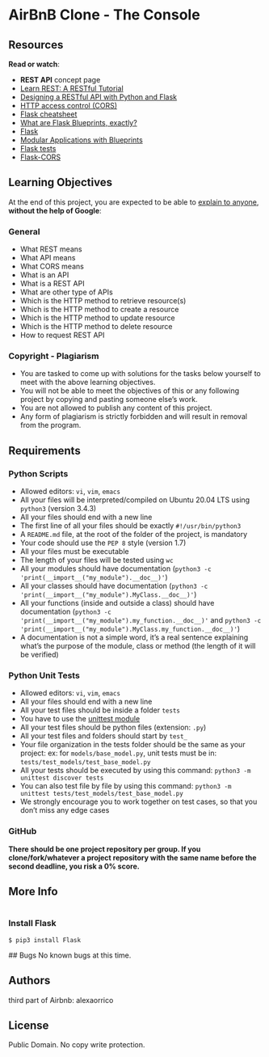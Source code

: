 # AirBnB Clone - The Console
<div class="panel-body">
    <h2>Resources</h2>

<p><strong>Read or watch</strong>:</p>

<ul>
<li><strong>REST API</strong> concept page</li>
<li><a href="/rltoken/rycjU2GvZAlahHa61WWDBg" title="Learn REST: A RESTful Tutorial" target="_blank">Learn REST: A RESTful Tutorial</a> </li>
<li><a href="/rltoken/WfKwKtaROCybta0_E849AQ" title="Designing a RESTful API with Python and Flask" target="_blank">Designing a RESTful API with Python and Flask</a> </li>
<li><a href="/rltoken/D55IFF8lgZDLPyIX6b6C5A" title="HTTP access control (CORS)" target="_blank">HTTP access control (CORS)</a> </li>
<li><a href="/rltoken/L01qANfgx0al8_an4mtPuw" title="Flask cheatsheet" target="_blank">Flask cheatsheet</a> </li>
<li><a href="/rltoken/QxbV8TCzNl3oP9br8CV5Lw" title="What are Flask Blueprints, exactly?" target="_blank">What are Flask Blueprints, exactly?</a> </li>
<li><a href="/rltoken/OLWDl7iDVpWKykekaznWpQ" title="Flask" target="_blank">Flask</a> </li>
<li><a href="/rltoken/y3Lhj6w1g59MA_HPtc578w" title="Modular Applications with Blueprints" target="_blank">Modular Applications with Blueprints</a> </li>
<li><a href="/rltoken/UGo4ArPFHhx-ow2QtZWILA" title="Flask tests" target="_blank">Flask tests</a> </li>
<li><a href="/rltoken/vq8ER3xb99-N2anC-zke3A" title="Flask-CORS" target="_blank">Flask-CORS</a> </li>
</ul>

<h2>Learning Objectives</h2>

<p>At the end of this project, you are expected to be able to <a href="/rltoken/5ySNbjsNA0dTL8YhhgtFog" title="explain to anyone" target="_blank">explain to anyone</a>, <strong>without the help of Google</strong>:</p>

<h3>General</h3>

<ul>
<li>What REST means</li>
<li>What API means</li>
<li>What CORS means</li>
<li>What is an API</li>
<li>What is a REST API</li>
<li>What are other type of APIs</li>
<li>Which is the HTTP method to retrieve resource(s)</li>
<li>Which is the HTTP method to create a resource</li>
<li>Which is the HTTP method to update resource</li>
<li>Which is the HTTP method to delete resource</li>
<li>How to request REST API</li>
</ul>

<h3>Copyright - Plagiarism</h3>

<ul>
<li>You are tasked to come up with solutions for the tasks below yourself to meet with the above learning objectives.</li>
<li>You will not be able to meet the objectives of this or any following project by copying and pasting someone else’s work. </li>
<li>You are not allowed to publish any content of this project.</li>
<li>Any form of plagiarism is strictly forbidden and will result in removal from the program.</li>
</ul>

<h2>Requirements</h2>

<h3>Python Scripts</h3>

<ul>
<li>Allowed editors: <code>vi</code>, <code>vim</code>, <code>emacs</code></li>
<li>All your files will be interpreted/compiled on Ubuntu 20.04 LTS using <code>python3</code> (version 3.4.3)</li>
<li>All your files should end with a new line</li>
<li>The first line of all your files should be exactly <code>#!/usr/bin/python3</code></li>
<li>A <code>README.md</code> file, at the root of the folder of the project, is mandatory</li>
<li>Your code should use the <code>PEP 8</code> style (version 1.7)</li>
<li>All your files must be executable</li>
<li>The length of your files will be tested using <code>wc</code></li>
<li>All your modules should have documentation (<code>python3 -c 'print(__import__("my_module").__doc__)'</code>)</li>
<li>All your classes should have documentation (<code>python3 -c 'print(__import__("my_module").MyClass.__doc__)'</code>)</li>
<li>All your functions (inside and outside a class) should have documentation (<code>python3 -c 'print(__import__("my_module").my_function.__doc__)'</code> and <code>python3 -c 'print(__import__("my_module").MyClass.my_function.__doc__)'</code>)</li>
<li>A documentation is not a simple word, it’s a real sentence explaining what’s the purpose of the module, class or method (the length of it will be verified)</li>
</ul>

<h3>Python Unit Tests</h3>

<ul>
<li>Allowed editors: <code>vi</code>, <code>vim</code>, <code>emacs</code></li>
<li>All your files should end with a new line</li>
<li>All your test files should be inside a folder <code>tests</code></li>
<li>You have to use the <a href="/rltoken/5BK144LlyD8OKE1QdRdSBw" title="unittest module" target="_blank">unittest module</a> </li>
<li>All your test files should be python files (extension: <code>.py</code>)</li>
<li>All your test files and folders should start by <code>test_</code></li>
<li>Your file organization in the tests folder should be the same as your project: ex: for <code>models/base_model.py</code>, unit tests must be in: <code>tests/test_models/test_base_model.py</code></li>
<li>All your tests should be executed by using this command: <code>python3 -m unittest discover tests</code></li>
<li>You can also test file by file by using this command: <code>python3 -m unittest tests/test_models/test_base_model.py</code></li>
<li>We strongly encourage you to work together on test cases, so that you don’t miss any edge cases</li>
</ul>

<h3>GitHub</h3>

<p><strong>There should be one project repository per group. If you clone/fork/whatever a project repository with the same name before the second deadline, you risk a 0% score.</strong></p>

<h2>More Info</h2>

<p><img src="https://s3.amazonaws.com/alx-intranet.hbtn.io/uploads/medias/2020/9/02078cd7f0573885c85a225c7436584a5afea1f9.png?X-Amz-Algorithm=AWS4-HMAC-SHA256&amp;X-Amz-Credential=AKIARDDGGGOUSBVO6H7D%2F20231104%2Fus-east-1%2Fs3%2Faws4_request&amp;X-Amz-Date=20231104T125639Z&amp;X-Amz-Expires=86400&amp;X-Amz-SignedHeaders=host&amp;X-Amz-Signature=06cc8b050f9d59ee9f76ba91ec89a57859eca3a9da48398015e7713f8bc3154e" alt="" loading="lazy" style=""></p>

<h3>Install Flask</h3>

<pre><code>$ pip3 install Flask
</code></pre>

  </div>
## Bugs
No known bugs at this time.

## Authors
<!-- readme: contributors -start -->
<!-- readme: contributors -end -->

third part of Airbnb: alexaorrico
## License
Public Domain. No copy write protection.
